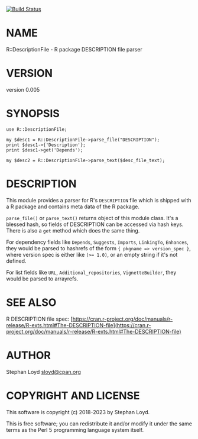 [![Build Status](https://travis-ci.org/iynehz/perl5-R-DescriptionFile.svg?branch=master)](https://travis-ci.org/iynehz/perl5-R-DescriptionFile)

# NAME

R::DescriptionFile - R package DESCRIPTION file parser

# VERSION

version 0.005

# SYNOPSIS

    use R::DescriptionFile;

    my $desc1 = R::DescriptionFile->parse_file("DESCRIPTION");
    print $desc1->{'Description'};
    print $desc1->get('Depends');

    my $desc2 = R::DescriptionFile->parse_text($desc_file_text);

# DESCRIPTION

This module provides a parser for R's `DESCRIPTION` file which is shipped 
with a R package and contains meta data of the R package. 

`parse_file()` or `parse_text()` returns object of this module class. It's
a blessed hash, so fields of DESCRIPTION can be accessed via hash keys. There
is also a `get` method which does the same thing. 

For dependency fields like `Depends`, `Suggests`, `Imports`, `LinkingTo`,
`Enhances`, they would be parsed to hashrefs of the form
`{ pkgname => version_spec }`, where version spec is either like
`(>= 1.0)`, or an empty string if it's not defined.

For list fields like `URL`, `Additional_repositories`, `VignetteBuilder`,
they would be parsed to arrayrefs.

# SEE ALSO

R DESCRIPTION file spec:
[https://cran.r-project.org/doc/manuals/r-release/R-exts.html#The-DESCRIPTION-file](https://cran.r-project.org/doc/manuals/r-release/R-exts.html#The-DESCRIPTION-file)

# AUTHOR

Stephan Loyd <sloyd@cpan.org>

# COPYRIGHT AND LICENSE

This software is copyright (c) 2018-2023 by Stephan Loyd.

This is free software; you can redistribute it and/or modify it under
the same terms as the Perl 5 programming language system itself.
